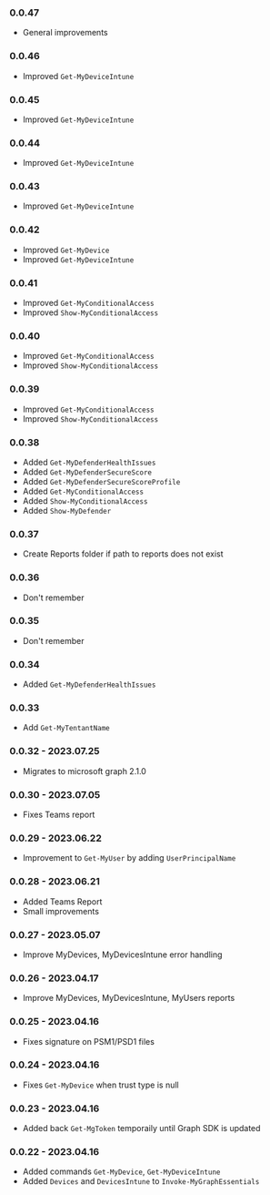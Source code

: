 ﻿### 0.0.47
- General improvements

### 0.0.46
- Improved `Get-MyDeviceIntune`

### 0.0.45
- Improved `Get-MyDeviceIntune`

### 0.0.44
- Improved `Get-MyDeviceIntune`

### 0.0.43
- Improved `Get-MyDeviceIntune`

### 0.0.42
- Improved `Get-MyDevice`
- Improved `Get-MyDeviceIntune`

### 0.0.41
- Improved `Get-MyConditionalAccess`
- Improved `Show-MyConditionalAccess`

### 0.0.40
- Improved `Get-MyConditionalAccess`
- Improved `Show-MyConditionalAccess`

### 0.0.39
- Improved `Get-MyConditionalAccess`
- Improved `Show-MyConditionalAccess`

### 0.0.38
- Added `Get-MyDefenderHealthIssues`
- Added `Get-MyDefenderSecureScore`
- Added `Get-MyDefenderSecureScoreProfile`
- Added `Get-MyConditionalAccess`
- Added `Show-MyConditionalAccess`
- Added `Show-MyDefender`

### 0.0.37
- Create Reports folder if path to reports does not exist

### 0.0.36
- Don't remember

### 0.0.35
- Don't remember

### 0.0.34
- Added `Get-MyDefenderHealthIssues`

### 0.0.33
- Add `Get-MyTentantName`

### 0.0.32 - 2023.07.25
- Migrates to microsoft graph 2.1.0

### 0.0.30 - 2023.07.05
- Fixes Teams report

### 0.0.29 - 2023.06.22
- Improvement to `Get-MyUser` by adding `UserPrincipalName`

### 0.0.28 - 2023.06.21
- Added Teams Report
- Small improvements

### 0.0.27 - 2023.05.07
- Improve MyDevices, MyDevicesIntune error handling

### 0.0.26 - 2023.04.17
- Improve MyDevices, MyDevicesIntune, MyUsers reports

### 0.0.25 - 2023.04.16
- Fixes signature on PSM1/PSD1 files

### 0.0.24 - 2023.04.16
- Fixes `Get-MyDevice` when trust type is null

### 0.0.23 - 2023.04.16
- Added back `Get-MgToken` temporaily until Graph SDK is updated

### 0.0.22 - 2023.04.16

- Added commands `Get-MyDevice`, `Get-MyDeviceIntune`
- Added `Devices` and `DevicesIntune` to `Invoke-MyGraphEssentials`